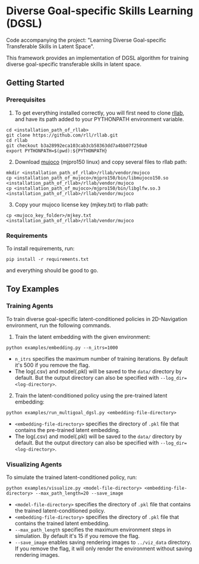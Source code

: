 # Diverse Goal-specific Skills Learning (DGSL)

Code accompanying the project: "Learning Diverse Goal-specific Transferable Skills in Latent Space".  

This framework provides an implementation of DGSL algorithm for training diverse goal-specific transferable skills in latent space.

## Getting Started

### Prerequisites

1. To get everything installed correctly, you will first need to clone [rllab](https://github.com/rll/rllab), and have its path added to your PYTHONPATH environment variable.

```
cd <installation_path_of_rllab>
git clone https://github.com/rll/rllab.git
cd rllab
git checkout b3a28992eca103cab3cb58363dd7a4bb07f250a0
export PYTHONPATH=$(pwd):${PYTHONPATH}
```

2. Download [mujoco](https://www.roboti.us/index.html) (mjpro150 linux) and copy several files to rllab path: 

```
mkdir <installation_path_of_rllab>/rllab/vendor/mujoco
cp <installation_path_of_mujoco>/mjpro150/bin/libmujoco150.so <installation_path_of_rllab>/rllab/vendor/mujoco
cp <installation_path_of_mujoco>/mjpro150/bin/libglfw.so.3 <installation_path_of_rllab>/rllab/vendor/mujoco
```

3. Copy your mujoco license key (mjkey.txt) to rllab path:

```
cp <mujoco_key_folder>/mjkey.txt <installation_path_of_rllab>/rllab/vendor/mujoco
```

### Requirements

To install requirements, run:

```
pip install -r requirements.txt
```

and everything should be good to go.

## Toy Examples

### Training Agents

To train diverse goal-specific latent-conditioned policies in 2D-Navigation environment, run the following commands.

1. Train the latent embedding with the given environment:

```
python examples/embedding.py --n_itrs=1000
```

- `n_itrs` specifies the maximum number of training iterations. By default it's 500 if you remove the flag.
- The log(.csv) and model(.pkl) will be saved to the `data/` directory by default. But the output directory can also be specified with `--log_dir=<log-directory>`.

2. Train the latent-conditioned policy using the pre-trained latent embedding:

```
python examples/run_multigoal_dgsl.py <embedding-file-directory>
```

- `<embedding-file-directory>` specifies the directory of `.pkl` file that contains the pre-trained latent embedding.
- The log(.csv) and model(.pkl) will be saved to the `data/` directory by default. But the output directory can also be specified with `--log_dir=<log-directory>`.


### Visualizing Agents

To simulate the trained latent-conditioned policy, run:

```
python examples/visualize.py <model-file-directory> <embedding-file-directory> --max_path_length=20 --save_image
```

- `<model-file-directory>` specifies the directory of `.pkl` file that contains the trained latent-conditioned policy.
- `<embedding-file-directory>` specifies the directory of `.pkl` file that contains the trained latent embedding.
- `--max_path_length` specifies the maximum environment steps in simulation. By default it's 15 if you remove the flag.
- `--save_image` enables saving rendering images to `../viz_data` directory. If you remove the flag, it will only render the environment without saving rendering images.
